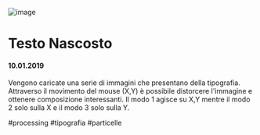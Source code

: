 ![image](https://github.com/KeremTurkyilmaz/TypeMismatchSketches/blob/master/Testo%20Nascosto/image/TestoNascosto.png)

# Testo Nascosto

#### 10.01.2019

Vengono caricate una serie di immagini che presentano della tipografia. Attraverso il movimento del mouse (X,Y) è possibile distorcere l'immagine e ottenere composizione interessanti. Il modo 1 agisce su X,Y mentre il modo 2 solo sulla X e il modo 3 solo sulla Y.

\#processing \#tipografia \#particelle
